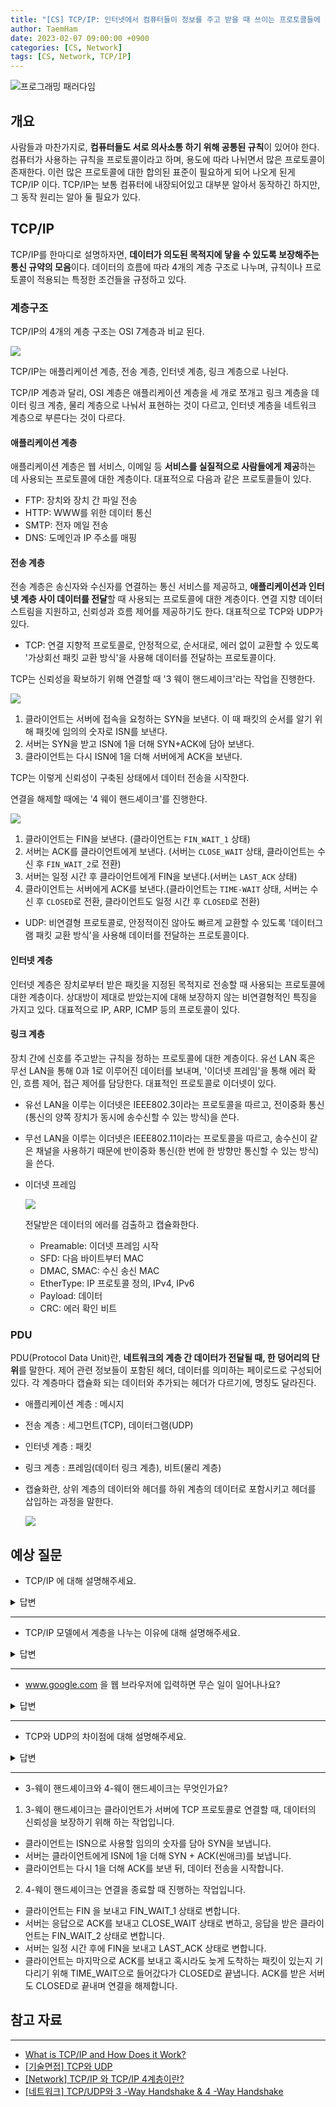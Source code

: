 ```yaml
---
title: "[CS] TCP/IP: 인터넷에서 컴퓨터들이 정보를 주고 받을 때 쓰이는 프로토콜들에 대해 알아보자"
author: TaemHam
date: 2023-02-07 09:00:00 +0900
categories: [CS, Network]
tags: [CS, Network, TCP/IP]
---
```


![프로그래밍 패러다임](https://blog.kakaocdn.net/dn/EjKha/btqUeXDkUpM/54da0e07OWNO5ANhz5Vsu1/img.png)

## 개요

사람들과 마찬가지로, **컴퓨터들도 서로 의사소통 하기 위해 공통된 규칙**이 있어야 한다. 컴퓨터가 사용하는 규칙을 프로토콜이라고 하며, 용도에 따라 나뉘면서 많은 프로토콜이 존재한다. 이런 많은 프로토콜에 대한 합의된 표준이 필요하게 되어 나오게 된게 TCP/IP 이다. 
TCP/IP는 보통 컴퓨터에 내장되어있고 대부분 알아서 동작하긴 하지만, 그 동작 원리는 알아 둘 필요가 있다.

## TCP/IP

TCP/IP를 한마디로 설명하자면, **데이터가 의도된 목적지에 닿을 수 있도록 보장해주는 통신 규약의 모음**이다. 데이터의 흐름에 따라 4개의 계층 구조로 나누며, 규칙이나 프로토콜이 적용되는 특정한 조건들을 규정하고 있다.

### 계층구조
TCP/IP의 4개의 계층 구조는 OSI 7계층과 비교 된다.

![](https://www.guru99.com/images/1/102219_1135_TCPIPvsOSIM1.png)

TCP/IP는 애플리케이션 계층, 전송 계층, 인터넷 계층, 링크 계층으로 나뉜다.

TCP/IP 계층과 달리, OSI 계층은 애플리케이션 계층을 세 개로 쪼개고 링크 계층을 데이터 링크 계층, 물리 계층으로 나눠서 표현하는 것이 다르고, 인터넷 계층을 네트워크 계층으로 부른다는 것이 다르다.

#### 애플리케이션 계층

애플리케이션 계층은 웹 서비스, 이메일 등 **서비스를 실질적으로 사람들에게 제공**하는 데 사용되는 프로토콜에 대한 계층이다. 대표적으로 다음과 같은 프로토콜들이 있다.
* FTP: 장치와 장치 간 파일 전송
* HTTP: WWW를 위한 데이터 통신
* SMTP: 전자 메일 전송
* DNS: 도메인과 IP 주소를 매핑

#### 전송 계층

전송 계층은 송신자와 수신자를 연결하는 통신 서비스를 제공하고, **애플리케이션과 인터넷 계층 사이 데이터를 전달**할 때 사용되는 프로토콜에 대한 계층이다. 연결 지향 데이터 스트림을 지원하고, 신뢰성과 흐름 제어를 제공하기도 한다. 대표적으로 TCP와 UDP가 있다.

* TCP: 연결 지향적 프로토콜로, 안정적으로, 순서대로, 에러 없이 교환할 수 있도록 '가상회선 패킷 교환 방식'을 사용해 데이터를 전달하는 프로토콜이다.

TCP는 신뢰성을 확보하기 위해 연결할 때 '3 웨이 핸드셰이크'라는 작업을 진행한다. 

![](https://velog.velcdn.com/images/ahsy92/post/683d7742-2dcc-4015-92a5-8ffc42872c0b/image.png)

1. 클라이언트는 서버에 접속을 요청하는 SYN을 보낸다. 이 때 패킷의 순서를 알기 위해 패킷에 임의의 숫자로 ISN를 보낸다. 
2. 서버는 SYN을 받고 ISN에 1을 더해 SYN+ACK에 담아 보낸다.
3. 클라이언트는 다시 ISN에 1을 더해 서버에게 ACK을 보낸다.

TCP는 이렇게 신뢰성이 구축된 상태에서 데이터 전송을 시작한다.

연결을 해제할 때에는 '4 웨이 핸드셰이크'를 진행한다.

![](https://velog.velcdn.com/images/ahsy92/post/1e0f8ded-4315-4da3-ad37-ea616c3e91a3/image.png)

1. 클라이언트는 FIN을 보낸다. (클라이언트는 `FIN_WAIT_1` 상태)
2. 서버는 ACK를 클라이언트에게 보낸다. (서버는 `CLOSE_WAIT` 상태, 클라이언트는 수신 후 `FIN_WAIT_2`로 전환)
3. 서버는 일정 시간 후 클라이언트에게 FIN을 보낸다.(서버는 `LAST_ACK` 상태)
4. 클라이언트는 서버에게 ACK를 보낸다.(클라이언트는 `TIME-WAIT` 상태, 서버는 수신 후 `CLOSED`로 전환, 클라이언트도 일정 시간 후 `CLOSED`로 전환)

* UDP: 비연결형 프로토콜로, 안정적이진 않아도 빠르게 교환할 수 있도록 '데이터그램 패킷 교환 방식'을 사용해 데이터를 전달하는 프로토콜이다.

#### 인터넷 계층

인터넷 계층은 장치로부터 받은 패킷을 지정된 목적지로 전송할 때 사용되는 프로토콜에 대한 계층이다. 상대방이 제대로 받았는지에 대해 보장하지 않는 비연결형적인 특징을 가지고 있다.
대표적으로 IP, ARP, ICMP 등의 프로토콜이 있다.

#### 링크 계층

장치 간에 신호를 주고받는 규칙을 정하는 프로토콜에 대한 계층이다. 유선 LAN 혹은 무선 LAN을 통해 0과 1로 이루어진 데이터를 보내며, '이더넷 프레임'을 통해 에러 확인, 흐름 제어, 접근 제어를 담당한다. 대표적인 프로토콜로 이더넷이 있다.

* 유선 LAN을 이루는 이더넷은 IEEE802.3이라는 프로토콜을 따르고, 전이중화 통신(통신의 양쪽 장치가 동시에 송수신할 수 있는 방식)을 쓴다.

* 무선 LAN을 이루는 이더넷은 IEEE802.11이라는 프로토콜을 따르고, 송수신이 같은 채널을 사용하기 때문에 반이중화 통신(한 번에 한 방향만 통신할 수 있는 방식)을 쓴다.

* 이더넷 프레임

  ![](http://www.ktword.co.kr/img_data/2965_1.jpg)

  전달받은 데이터의 에러를 검출하고 캡슐화한다. 

  * Preamable: 이더넷 프레임 시작
  * SFD: 다음 바이트부터 MAC
  * DMAC, SMAC: 수신 송신 MAC
  * EtherType: IP 프로토콜 정의, IPv4, IPv6
  * Payload: 데이터
  * CRC: 에러 확인 비트


### PDU

PDU(Protocol Data Unit)란, **네트워크의 계층 간 데이터가 전달될 때, 한 덩어리의 단위**를 말한다. 제어 관련 정보들이 포함된 헤더, 데이터를 의미하는 페이로드로 구성되어 있다. 각 계층마다 캡슐화 되는 데이터와 추가되는 헤더가 다르기에, 명칭도 달라진다.

* 애플리케이션 계층 : 메시지
* 전송 계층 : 세그먼트(TCP), 데이터그램(UDP)
* 인터넷 계층 : 패킷
* 링크 계층 : 프레임(데이터 링크 계층), 비트(물리 계층)

* 캡슐화란, 상위 계층의 데이터와 헤더를 하위 계층의 데이터로 포함시키고 헤더를 삽입하는 과정을 말한다.

  ![](https://img1.daumcdn.net/thumb/R1280x0/?scode=mtistory2&fname=https%3A%2F%2Ft1.daumcdn.net%2Fcfile%2Ftistory%2F99803C415BA2F07C06)

## 예상 질문

* TCP/IP 에 대해 설명해주세요.

<details>
<summary>답변</summary>


1. TCP/IP는 프로토콜이라는, 컴퓨터끼리 서로 의사소통하기 위해 정해놓은 규칙들의 모음입니다.
2. 데이터의 흐름에 따라 4계층으로 나뉘는데, 각각 애플리케이션 계층, 전송 계층, 인터넷 계층, 링크 계층으로 나뉩니다.
  * 애플리케이션 계층은 서비스를 실질적으로 사람들에게 제공하는 데 사용되는 프로토콜에 대한 계층이며, HTTP, SMTP 같은 프로토콜이 여기에 속합니다.
  * 전송 계층은 신뢰성 있는 데이터 전송을 보장하는 프로토콜에 대한 계층이며, TCP, UDP 등이 여기에 속합니다.
  * 인터넷 계층은 데이터의 목적지를 설정하는 프로토콜에 대한 계층이며, IP, ARP 등이 여기에 속합니다.
  * 링크 계층은 데이터를 전기 신호로 변환해 MAC 주소로 알맞은 기기까지 데이터를 전송하는 프로토콜에 대한 계층입니다. 이더넷, WIFI가 여기에 속합니다.

</details>

---

* TCP/IP 모델에서 계층을 나누는 이유에 대해 설명해주세요.

<details>
<summary>답변</summary>


1. 각 계층별 처리 역할이 다르기 때문에, 계층별 간섭을 최소화할 수 있습니다. 
2. 특정 계층에서 문제가 생기더라도 해당 계층만 살펴보면 되기 때문에, 유지 보수가 편리합니다.
3. 다른 계층끼리는 데이터의 전달 과정을 구체적으로 알 필요가 없기 때문에, 데이터의 캡슐화와 은닉이 가능합니다.

</details>

---

* www.google.com 을 웹 브라우저에 입력하면 무슨 일이 일어나나요?

<details>
<summary>답변</summary>

1. HTTP 헤더는 HTTP Request를 통해 채워 진 상태입니다.
2. IP 헤더를 채우기 위해 DNS 서버에 접속해 구글 도메인의 IP 주소를 받습니다.
3. TCP 헤더를 채우기 위해 구글과 3-웨이 핸드셰이크로 TCP 연결을 합니다.
4. 패킷을 보내 구글로부터 HTML 응답을 받습니다.
5. 응답 받은 HTML을 브라우저에 띄우고 4-웨이 핸드셰이크로 TCP 연결을 종료합니다.

</details>

---

* TCP와 UDP의 차이점에 대해 설명해주세요.

<details>
<summary>답변</summary>

1. 둘 모두 TCP/IP 네트워크 모델의 4계층 중 전송 계층에서 사용되는 프로토콜입니다. 

2. TCP는 연결 지향적 프로토콜로, 안정적으로, 순서대로, 에러 없이 교환할 수 있도록 가상 회선을 만들어 데이터를 전달합니다. 데이터를 제대로 수신했는지 확인하는 과정이 있어 속도는 느립니다.

3. UDP는 비연결형 프로토콜로, 안정적이진 않아도 빠르게 교환할 수 있도록, 데이터의 수신 여부를 상관하지 않고 데이터를 전달하는 프로토콜입니다.

</details>

---

* 3-웨이 핸드셰이크와 4-웨이 핸드셰이크는 무엇인가요?

1. 3-웨이 핸드셰이크는 클라이언트가 서버에 TCP 프로토콜로 연결할 때, 데이터의 신뢰성을 보장하기 위해 하는 작업입니다. 
  * 클라이언트는 ISN으로 사용할 임의의 숫자를 담아 SYN을 보냅니다.
  * 서버는 클라이언트에게 ISN에 1을 더해 SYN + ACK(씬애크)를 보냅니다.
  * 클라이언트는 다시 1을 더해 ACK를 보낸 뒤, 데이터 전송을 시작합니다. 

2. 4-웨이 핸드셰이크는 연결을 종료할 때 진행하는 작업입니다.
  * 클라이언트는 FIN 을 보내고 FIN_WAIT_1 상태로 변합니다.
  * 서버는 응답으로 ACK를 보내고 CLOSE_WAIT 상태로 변하고, 응답을 받은 클라이언트는 FIN_WAIT_2 상태로 변합니다.
  * 서버는 일정 시간 후에 FIN을 보내고 LAST_ACK 상태로 변합니다. 
  * 클라이언트는 마지막으로 ACK를 보내고 혹시라도 늦게 도착하는 패킷이 있는지 기다리기 위해 TIME_WAIT으로 들어갔다가 CLOSED로 끝냅니다. ACK를 받은 서버도 CLOSED로 끝내며 연결을 해제합니다.

## 참고 자료
***

* [What is TCP/IP and How Does it Work?](https://www.avast.com/c-what-is-tcp-ip)
* [[기술면접] TCP와 UDP](https://velog.io/@ahsy92/%EA%B8%B0%EC%88%A0%EB%A9%B4%EC%A0%91-TCP%EC%99%80-UDP)
* [[Network] TCP/IP 와 TCP/IP 4계층이란?](https://wooono.tistory.com/507)
* [[네트워크] TCP/UDP와 3 -Way Handshake & 4 -Way Handshake](https://velog.io/@averycode/%EB%84%A4%ED%8A%B8%EC%9B%8C%ED%81%AC-TCPUDP%EC%99%80-3-Way-Handshake4-Way-Handshake#:~:text=%F0%9F%90%A5%20TCP%EC%9D%98%203%2DWay%20Handshake,-%EA%B0%9C%EB%85%90&text=%EC%A6%89%2C%20TCP%2FIP%20%ED%94%84%EB%A1%9C%ED%86%A0%EC%BD%9C%EC%9D%84,%ED%95%98%EB%8A%94%20%EA%B3%BC%EC%A0%95%EC%9D%84%20%EC%9D%98%EB%AF%B8%ED%95%9C%EB%8B%A4.)